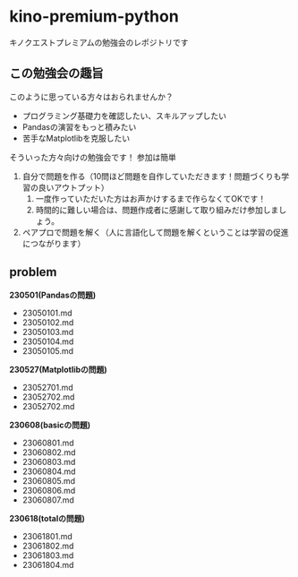 # kino-premium-python
キノクエストプレミアムの勉強会のレポジトリです

## この勉強会の趣旨
このように思っている方々はおられませんか？
- プログラミング基礎力を確認したい、スキルアップしたい
- Pandasの演習をもっと積みたい
- 苦手なMatplotlibを克服したい

そういった方々向けの勉強会です！
参加は簡単
1. 自分で問題を作る（10問ほど問題を自作していただきます！問題づくりも学習の良いアウトプット）
   1. 一度作っていただいた方はお声かけするまで作らなくてOKです！
   2. 時間的に難しい場合は、問題作成者に感謝して取り組みだけ参加しましょう。
2. ペアプロで問題を解く（人に言語化して問題を解くということは学習の促進につながります）


## problem
__230501(Pandasの問題)__
- 23050101.md
- 23050102.md
- 23050103.md
- 23050104.md
- 23050105.md
  
__230527(Matplotlibの問題)__
- 23052701.md
- 23052702.md
- 23052702.md

__230608(basicの問題)__
- 23060801.md
- 23060802.md
- 23060803.md
- 23060804.md
- 23060805.md
- 23060806.md
- 23060807.md

__230618(totalの問題)__
- 23061801.md
- 23061802.md
- 23061803.md
- 23061804.md